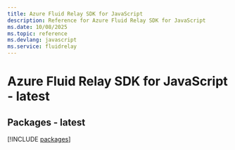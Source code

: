 ```yaml
---
title: Azure Fluid Relay SDK for JavaScript
description: Reference for Azure Fluid Relay SDK for JavaScript
ms.date: 10/08/2025
ms.topic: reference
ms.devlang: javascript
ms.service: fluidrelay
---
```

# Azure Fluid Relay SDK for JavaScript - latest
## Packages - latest
[!INCLUDE [packages](fluid-relay-index.md)]